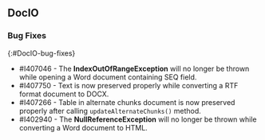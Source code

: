 ## DocIO

### Bug Fixes
{:#DocIO-bug-fixes}

* \#I407046 - The **IndexOutOfRangeException** will no longer be thrown while opening a Word document containing SEQ field.
* \#I407750 - Text is now preserved properly while converting a RTF format document to DOCX.
* \#I407266 - Table in alternate chunks document is now preserved properly after calling `updateAlternateChunks()` method.
* \#I402940 - The **NullReferenceException** will no longer be thrown while converting a Word document to HTML.